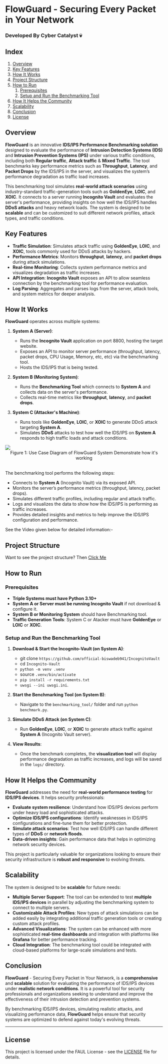 # FlowGuard - Securing Every Packet in Your Network
### Developed By Cyber Catalyst 💀

## Index

1. [Overview](#overview)
2. [Key Features](#key-features)
3. [How It Works](#how-it-works)
4. [Project Structure](#project-structure)
5. [How to Run](#how-to-run)
   1. [Prerequisites](#prerequisites)
   2. [Setup and Run the Benchmarking Tool](#setup-and-run-the-benchmarking-tool)
6. [How It Helps the Community](#how-it-helps-the-community)
7. [Scalability](#scalability)
8. [Conclusion](#conclusion)
9. [License](#license)

## Overview

**FlowGuard** is an innovative **IDS/IPS Performance Benchmarking solution** designed to evaluate the performance of **Intrusion Detection Systems (IDS)** and **Intrusion Prevention Systems (IPS)** under various traffic conditions, including both **Regular traffic**, **Attack traffic** & **Mixed Traffic**. The tool benchmarks key performance metrics such as **Throughput**, **Latency**, and **Packet Drops** by the IDS/IPS in the server, and visualizes the system’s performance degradation as traffic load increases.

This benchmarking tool simulates **real-world attack scenarios** using industry-standard traffic-generation tools such as **GoldenEye**, **LOIC**, and **XOIC**. It connects to a server running **Incognito Vault** and evaluates the server's performance, providing insights on how well the IDS/IPS handles **DDoS attacks** and heavy network loads. The system is designed to be **scalable** and can be customized to suit different network profiles, attack types, and traffic conditions.

## Key Features

- **Traffic Simulation**: Simulates attack traffic using **GoldenEye**, **LOIC**, and **XOIC**, tools commonly used for DDoS attacks by hackers.
- **Performance Metrics**: Monitors **throughput**, **latency**, and **packet drops** during attack simulations.
- **Real-time Monitoring**: Collects system performance metrics and visualizes degradation as traffic increases.
- **API Integration**: **Incognito Vault** exposes an API to allow seamless connection by the benchmarking tool for performance evaluation.
- **Log Parsing**: Aggregates and parses logs from the server, attack tools, and system metrics for deeper analysis.

## How It Works

**FlowGuard** operates across multiple systems:

1. **System A (Server)**:
   - Runs the **Incognito Vault** application on port 8800, hosting the target website.
   - Exposes an API to monitor server performance (throughput, latency, packet drops, CPU Usage, Memory, etc, etc) via the benchmarking tool.
   - Hosts the IDS/IPS that is being tested.

2. **System B (Monitoring System)**:
   - Runs the **Benchmarking Tool** which connects to **System A** and collects data on the server's performance.
   - Collects real-time metrics like **throughput**, **latency**, and **packet drops**.

3. **System C (Attacker's Machine)**:
   - Runs tools like **GoldenEye**, **LOIC**, or **XOIC** to generate DDoS attack targeting **System A**.
   - Simulates **DDoS** attacks to test how well the IDS/IPS on **System A** responds to high traffic loads and attack conditions.

</center><img src="System Diagram/FlowGuard1.png"></center>
<center><figcaption>Figure 1: Use Case Diagram of FlowGuard System Demonstrate how it's working</figcaption></center>
<br>

The benchmarking tool performs the following steps:
- Connects to **System A** (Incognito Vault) via its exposed API.
- Monitors the server’s performance metrics (throughput, latency, packet drops).
- Simulates different traffic profiles, including regular and attack traffic.
- Logs and visualizes the data to show how the IDS/IPS is performing as traffic increases.
- Provides detailed insights and metrics to help improve the IDS/IPS configuration and performance.

See the Video given below for detailed information:-



## Project Structure

Want to see the project structure? Then [Click Me](Project.md)

## How to Run

### Prerequisites

- **Triple Systems must have Python 3.10+**
- **System A or Server must be running Incognito Vault** if not download & configure it.
- **System B or Monitoring System** should have Benchmarking tool.
- **Traffic Generation Tools**: System C or Atacker must have **GoldenEye** or **LOIC** or **XOIC**.

### Setup and Run the Benchmarking Tool

1. **Download & Start the Incognito-Vault (on System A)**:
   - git clone `https://github.com/official-biswadeb941/IncognitoVault`
   - cd `Incognito-Vault`
   - `python -m venv .venv`
   - source `.venv/bin/activate`
   - `pip install -r requirements.txt`
   - `uwsgi --ini uwsgi.ini`.

2. **Start the Benchmarking Tool (on System B)**:
   - Navigate to the `benchmarking_tool/` folder and run `python benchmark.py`.

3. **Simulate DDoS Attack  (on System C)**:
   - Run **GoldenEye**, **LOIC**, or **XOIC** to generate attack traffic against **System A** (Incognito Vault server).

4. **View Results**:
   - Once the benchmark completes, the **visualization tool** will display performance degradation as traffic increases, and logs will be saved in the `logs/` directory.

## How It Helps the Community

**FlowGuard** addresses the need for **real-world performance testing** for **IDS/IPS devices**. It helps security professionals:
- **Evaluate system resilience**: Understand how IDS/IPS devices perform under heavy load and sophisticated attacks.
- **Optimize IDS/IPS configurations**: Identify weaknesses in IDS/IPS configurations and fine-tune them for better protection.
- **Simulate attack scenarios**: Test how well IDS/IPS can handle different types of **DDoS** or **network floods**.
- **Data-driven insights**: Gain performance data that helps in optimizing network security devices.

This project is particularly valuable for organizations looking to ensure their security infrastructure is **robust and responsive** to evolving threats.

## Scalability

The system is designed to be **scalable** for future needs:
- **Multiple Server Support**: The tool can be extended to test **multiple IDS/IPS devices** in parallel by adjusting the benchmarking system to connect to multiple servers.
- **Customizable Attack Profiles**: New types of attack simulations can be added easily by integrating additional traffic generation tools or creating custom attack profiles.
- **Advanced Visualizations**: The system can be enhanced with more sophisticated **real-time dashboards** and integration with platforms like **Grafana** for better performance tracking.
- **Cloud Integration**: The benchmarking tool could be integrated with cloud-based platforms for large-scale simulations and tests.

## Conclusion

**FlowGuard** - Securing Every Packet in Your Network, is a **comprehensive** and **scalable** solution for evaluating the performance of IDS/IPS devices under **realistic network conditions**. It is a powerful tool for security professionals and organizations seeking to understand and improve the effectiveness of their intrusion detection and prevention systems.

By benchmarking IDS/IPS devices, simulating realistic attacks, and visualizing performance data, **FlowGuard** helps ensure that security systems are optimized to defend against today's evolving threats.

---

## License

This project is licensed under the FAUL License - see the [LICENSE](License.md) file for details.
